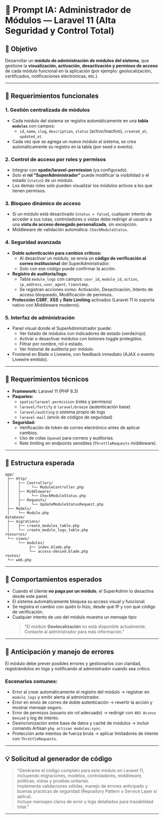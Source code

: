
# 🧠 Prompt IA: Administrador de Módulos — Laravel 11 (Alta Seguridad y Control Total)

## 🎯 Objetivo
Desarrollar un **módulo de administración de módulos del sistema**, que gestione la **visualización, activación, desactivación y permisos de acceso** de cada módulo funcional en la aplicación (por ejemplo: geolocalización, certificados, notificaciones electrónicas, etc.).

---

## 🔹 Requerimientos funcionales

### 1. Gestión centralizada de módulos
- Cada módulo del sistema se registra automáticamente en una **tabla `modules`** con campos:
  - `id`, `name`, `slug`, `description`, `status` (activo/inactivo), `created_at`, `updated_at`.
- Cada vez que se agrega un nuevo módulo al sistema, se crea automáticamente su registro en la tabla (por seed o evento).

### 2. Control de acceso por roles y permisos
- Integrar con **spatie/laravel-permission** (ya configurado).
- Solo el **rol “SuperAdministrador”** puede modificar la visibilidad o el estado (`status`) de un módulo.
- Los demás roles solo pueden visualizar los módulos activos a los que tienen permisos.

### 3. Bloqueo dinámico de acceso
- Si un módulo está desactivado (`status = false`), cualquier intento de acceder a sus rutas, controladores o vistas debe redirigir al usuario a una **vista de acceso denegado personalizada**, sin excepción.
- Middleware de validación automática: `CheckModuleStatus`.

### 4. Seguridad avanzada
- **Doble autenticación para cambios críticos:**
  - Al desactivar un módulo, se envía un **código de verificación al correo institucional** del SuperAdministrador.
  - Solo con ese código puede confirmar la acción.
- **Registro de auditoría/logs:**
  - Tabla `module_logs` con campos: `user_id`, `module_id`, `action`, `ip_address`, `user_agent`, `timestamp`.
  - Se registran acciones como: Activación, Desactivación, Intento de acceso bloqueado, Modificación de permisos.
- **Protección CSRF**, **XSS** y **Rate Limiting** activados (Laravel 11 lo soporta nativo con Middleware moderno).

### 5. Interfaz de administración
- Panel visual donde el SuperAdministrador puede:
  - Ver listado de módulos con indicadores de estado (verde/rojo).
  - Activar o desactivar módulos con botones toggle protegidos.
  - Filtrar por nombre, rol o estado.
  - Ver historial de auditoría por módulo.
- Frontend en Blade o Livewire, con feedback inmediato (AJAX o evento Livewire emitido).

---

## 🔹 Requerimientos técnicos

- **Framework:** Laravel 11 (PHP 8.3)
- **Paquetes:**
  - `spatie/laravel-permission` (roles y permisos)
  - `laravel/fortify` o `laravel/breeze` (autenticación base)
  - `laravel/auditing` o sistema propio de logs
  - `laravel-mail` (envío de códigos de seguridad)
- **Seguridad:**
  - Verificación de token de correo electrónico antes de aplicar cambios.
  - Uso de colas (`queue`) para correos y auditorías.
  - Rate limiting en endpoints sensibles (`ThrottleRequests` middleware).

---

## 🔹 Estructura esperada

```
app/
 ├── Http/
 │    ├── Controllers/
 │    │     └── ModuleController.php
 │    ├── Middleware/
 │    │     └── CheckModuleStatus.php
 │    ├── Requests/
 │    │     └── UpdateModuleStatusRequest.php
 ├── Models/
 │    └── Module.php
database/
 ├── migrations/
 │    ├── create_modules_table.php
 │    └── create_module_logs_table.php
resources/
 └── views/
      └── modules/
           ├── index.blade.php
           └── access-denied.blade.php
routes/
 └── web.php
```

---

## 🔹 Comportamientos esperados

- Cuando el cliente **no paga por un módulo**, el SuperAdmin lo desactiva desde este panel.
- El sistema automáticamente bloquea su acceso visual y funcional.
- Se registra el cambio con quién lo hizo, desde qué IP y con qué código de verificación.
- Cualquier intento de uso del módulo muestra un mensaje tipo:
  > “El módulo **Geolocalización** no está disponible actualmente. Contacte al administrador para más información.”

---

## 🧩 Anticipación y manejo de errores

El módulo debe prever posibles errores y gestionarlos con claridad, registrándolos en logs y notificando al administrador cuando sea crítico.

### Escenarios comunes:
- Error al crear automáticamente el registro del módulo → registrar en `module_logs` y emitir alerta al administrador.
- Error en envío de correo de doble autenticación → revertir la acción y mostrar mensaje seguro.
- Error de permisos (usuario sin rol adecuado) → redirigir con `403 Access Denied` y log de intento.
- Desincronización entre base de datos y caché de módulos → incluir comando Artisan `php artisan modules:sync`.
- Protección ante intentos de fuerza bruta → aplicar limitadores de intento con `ThrottleRequests`.

---

## 💡 Solicitud al generador de código

> “Genérame el código completo para este módulo en Laravel 11, incluyendo migraciones, modelos, controladores, middleware, políticas, vistas y pruebas unitarias.  
> Implementa validaciones sólidas, manejo de errores anticipado y buenas prácticas de seguridad (Repository Pattern o Service Layer si aplica).  
> Incluye mensajes claros de error y logs detallados para trazabilidad total.”

---
